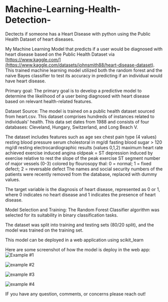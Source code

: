 # Machine-Learning-Health-Detection-
Dectects if someone has a Heart Disease with python using the Public Health Dataset of heart diseases.




My Machine Learning Model that predicts if a user would be diagnosed with heart disease based on the Public Health Dataset via [https://www.kaggle.com/](https://www.kaggle.com/datasets/johnsmith88/heart-disease-dataset). This trained machine learning model utilized both the random forest and the naive Bayes classifier to test its accuracy in predicting if an individual would have heart disease. 






Primary goal: 
The primary goal is to develop a predictive model to determine the likelihood of a user being diagnosed with heart disease based on relevant health-related features.






Dataset Source: 
The model is trained on a public health dataset sourced from heart.csv. This dataset comprises hundreds of instances related to individuals' health. This data set dates from 1988 and consists of four databases: Cleveland, Hungary, Switzerland, and Long Beach V. 





The dataset includes features such as age
sex
chest pain type (4 values)
resting blood pressure
serum cholestoral in mg/dl
fasting blood sugar > 120 mg/dl
resting electrocardiographic results (values 0,1,2)
maximum heart rate achieved
exercise induced angina
oldpeak = ST depression induced by exercise relative to rest
the slope of the peak exercise ST segment
number of major vessels (0-3) colored by flourosopy
thal: 0 = normal; 1 = fixed defect; 2 = reversable defect The names and social security numbers of the patients were recently removed from the database, replaced with dummy values.

The target variable is the diagnosis of heart disease, represented as 0 or 1, where 0 indicates no heart disease and 1 indicates the presence of heart disease.








Model Selection and Training: 
The Random Forest Classifier algorithm was selected for its suitability in binary classification tasks.

The dataset was split into training and testing sets (80/20 split), and the model was trained on the training set.

This model can be deployed in a web application using scikit_learn 

Here are some screenshot of how the model is deploy in the web app:
![Example #1](https://github.com/kevJ711/Machine-Learning-Health-Detection-/assets/76807356/bd4c3f45-739f-4221-907e-08195cf37737)

![example #2](https://github.com/kevJ711/Machine-Learning-Health-Detection-/assets/76807356/efb0337e-2b7a-4d4a-91e7-b8d76a2ea8f1)

![example #3](https://github.com/kevJ711/Machine-Learning-Health-Detection-/assets/76807356/a9b0949d-b24f-4bd7-b811-fbec996f0399)

![example #4](https://github.com/kevJ711/Machine-Learning-Health-Detection-/assets/76807356/8c8d8d7f-65ab-4eaa-bd12-8f66dd363fd2)




IF you have any question, comments, or concerns please reach out! 
  
